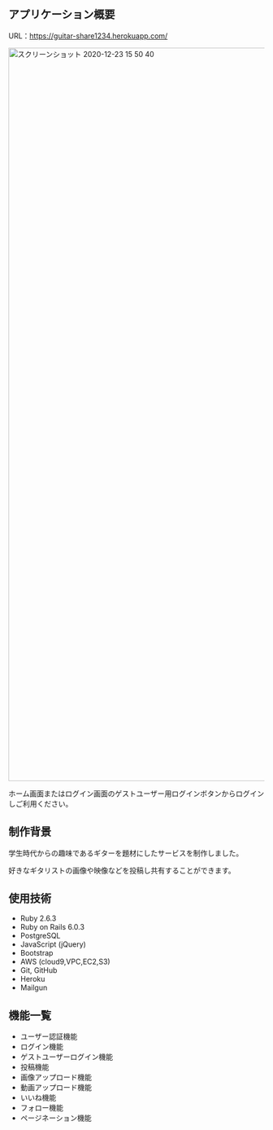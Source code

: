 ## アプリケーション概要

URL：https://guitar-share1234.herokuapp.com/

<img width="1440" alt="スクリーンショット 2020-12-23 15 50 40" src="https://user-images.githubusercontent.com/68327357/102972465-6df51800-453e-11eb-9258-aad410031582.png">

ホーム画面またはログイン画面のゲストユーザー用ログインボタンからログインしご利用ください。

## 制作背景

学生時代からの趣味であるギターを題材にしたサービスを制作しました。

好きなギタリストの画像や映像などを投稿し共有することができます。

## 使用技術
* Ruby 2.6.3
* Ruby on Rails 6.0.3
* PostgreSQL
* JavaScript (jQuery)
* Bootstrap
* AWS (cloud9,VPC,EC2,S3)
* Git, GitHub
* Heroku
* Mailgun

## 機能一覧
* ユーザー認証機能
* ログイン機能
* ゲストユーザーログイン機能 
* 投稿機能
* 画像アップロード機能
* 動画アップロード機能
* いいね機能
* フォロー機能
* ページネーション機能
